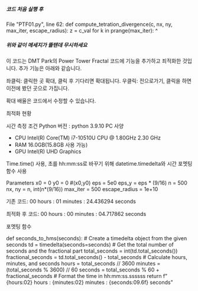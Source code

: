 ##### 코드 처음 실행 후 #####

File "PTF01.py", line 62:
def compute_tetration_divergence(c, nx, ny, max_iter, escape_radius):
    <source elided>
            z = c_val
            for k in prange(max_iter):
            ^

##### 위와 같이 메세지가 뜰텐데 무시하세요 #####

이 코드는 DMT Park의 Power Tower Fractal 코드에 기능을 추가하고 죄적화한 것입니다.
추가 기능은 아래와 같습니다.

좌클릭: 클릭한 곳 확대, 클릭 후 기다리면 확대됩니다.
우클릭: 전으로가기, 클릭을 하면 이전에 봤던 곳으로 가집니다.

확대 배율은 코드에서 수정할 수 있습니다.

최적화 현황

시간 측정 조건
Python 버전 : python 3.9.10
PC 사양
 - CPU	Intel(R) Core(TM) i7-10510U CPU @ 1.80GHz   2.30 GHz
 - RAM	16.0GB(15.8GB 사용 가능)
 - GPU Intel(R) UHD Graphics

Time.time() 사용, 초를 hh:mm:ss로 바꾸기 위해 datetime.timedelta와 시간 포멧팅 함수 사용

Parameters
x0 = 0
y0 = 0 #(x0,y0)
eps = 5e0
eps_y = eps * (9/16)
n = 500
nx, ny = n, int(n*(9/16))
max_iter = 500
escape_radius = 1e+10

기존 코드:
00 hours : 01 minutes : 24.436294 seconds

최적화 후 코드:
00 hours : 00 minutes : 04.717862 seconds

포멧팅 함수

def seconds_to_hms(seconds):
    # Create a timedelta object from the given seconds
    td = timedelta(seconds=seconds)
    # Get the total number of seconds and the fractional part
    total_seconds = int(td.total_seconds())
    fractional_seconds = td.total_seconds() - total_seconds
    # Calculate hours, minutes, and seconds
    hours = total_seconds // 3600
    minutes = (total_seconds % 3600) // 60
    seconds = total_seconds % 60 + fractional_seconds
    # Format the time in hh:mm:ss.ssssss
    return f"{hours:02} hours : {minutes:02} minutes : {seconds:09.6f} seconds"

